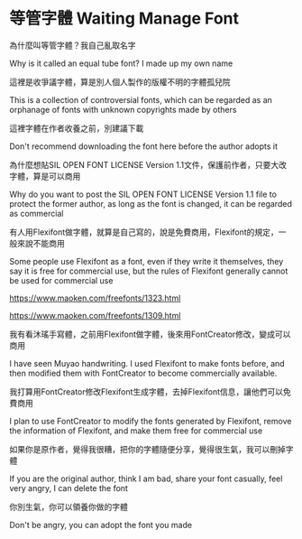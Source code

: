 # 等管字體 Waiting Manage Font
為什麼叫等管字體？我自己亂取名字

Why is it called an equal tube font? I made up my own name

這裡是收爭議字體，算是別人個人製作的版權不明的字體孤兒院

This is a collection of controversial fonts, which can be regarded as an orphanage of fonts with unknown copyrights made by others

這裡字體在作者收養之前，別建議下載

Don't recommend downloading the font here before the author adopts it

為什麼想貼SIL OPEN FONT LICENSE Version 1.1文件，保護前作者，只要大改字體，算是可以商用

Why do you want to post the SIL OPEN FONT LICENSE Version 1.1 file to protect the former author, as long as the font is changed, it can be regarded as commercial

有人用Flexifont做字體，就算是自己寫的，說是免費商用，Flexifont的規定，一般來說不能商用

Some people use Flexifont as a font, even if they write it themselves, they say it is free for commercial use, but the rules of Flexifont generally cannot be used for commercial use

https://www.maoken.com/freefonts/1323.html

https://www.maoken.com/freefonts/1309.html

我有看沐瑤手寫體，之前用Flexifont做字體，後來用FontCreator修改，變成可以商用

I have seen Muyao handwriting. I used Flexifont to make fonts before, and then modified them with FontCreator to become commercially available.

我打算用FontCreator修改Flexifont生成字體，去掉Flexifont信息，讓他們可以免費商用

I plan to use FontCreator to modify the fonts generated by Flexifont, remove the information of Flexifont, and make them free for commercial use

如果你是原作者，覺得我很糟，把你的字體隨便分享，覺得很生氣，我可以刪掉字體

If you are the original author, think I am bad, share your font casually, feel very angry, I can delete the font

你別生氣，你可以領養你做的字體

Don't be angry, you can adopt the font you made
